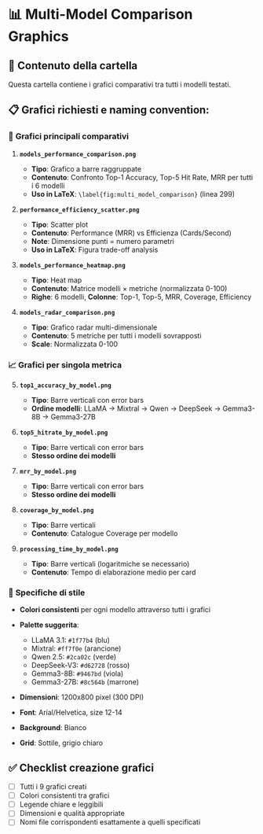 # 📊 Multi-Model Comparison Graphics

## 📁 Contenuto della cartella
Questa cartella contiene i grafici comparativi tra tutti i modelli testati.

## 📋 Grafici richiesti e naming convention:

### 🎯 **Grafici principali comparativi**

1. **`models_performance_comparison.png`**
   - **Tipo**: Grafico a barre raggruppate
   - **Contenuto**: Confronto Top-1 Accuracy, Top-5 Hit Rate, MRR per tutti i 6 modelli
   - **Uso in LaTeX**: `\label{fig:multi_model_comparison}` (linea 299)

2. **`performance_efficiency_scatter.png`** 
   - **Tipo**: Scatter plot
   - **Contenuto**: Performance (MRR) vs Efficienza (Cards/Second)
   - **Note**: Dimensione punti = numero parametri
   - **Uso in LaTeX**: Figura trade-off analysis

3. **`models_performance_heatmap.png`**
   - **Tipo**: Heat map
   - **Contenuto**: Matrice modelli × metriche (normalizzata 0-100)
   - **Righe**: 6 modelli, **Colonne**: Top-1, Top-5, MRR, Coverage, Efficiency

4. **`models_radar_comparison.png`**
   - **Tipo**: Grafico radar multi-dimensionale  
   - **Contenuto**: 5 metriche per tutti i modelli sovrapposti
   - **Scale**: Normalizzata 0-100

### 📈 **Grafici per singola metrica**

5. **`top1_accuracy_by_model.png`**
   - **Tipo**: Barre verticali con error bars
   - **Ordine modelli**: LLaMA → Mixtral → Qwen → DeepSeek → Gemma3-8B → Gemma3-27B

6. **`top5_hitrate_by_model.png`**
   - **Tipo**: Barre verticali con error bars
   - **Stesso ordine dei modelli**

7. **`mrr_by_model.png`**
   - **Tipo**: Barre verticali con error bars
   - **Stesso ordine dei modelli**

8. **`coverage_by_model.png`**
   - **Tipo**: Barre verticali 
   - **Contenuto**: Catalogue Coverage per modello

9. **`processing_time_by_model.png`**
   - **Tipo**: Barre verticali (logaritmiche se necessario)
   - **Contenuto**: Tempo di elaborazione medio per card

### 🎨 **Specifiche di stile**
- **Colori consistenti** per ogni modello attraverso tutti i grafici
- **Palette suggerita**:
  - LLaMA 3.1: `#1f77b4` (blu)
  - Mixtral: `#ff7f0e` (arancione) 
  - Qwen 2.5: `#2ca02c` (verde)
  - DeepSeek-V3: `#d62728` (rosso)
  - Gemma3-8B: `#9467bd` (viola)
  - Gemma3-27B: `#8c564b` (marrone)

- **Dimensioni**: 1200x800 pixel (300 DPI)
- **Font**: Arial/Helvetica, size 12-14
- **Background**: Bianco
- **Grid**: Sottile, grigio chiaro

## ✅ Checklist creazione grafici
- [ ] Tutti i 9 grafici creati
- [ ] Colori consistenti tra grafici
- [ ] Legende chiare e leggibili
- [ ] Dimensioni e qualità appropriate
- [ ] Nomi file corrispondenti esattamente a quelli specificati
